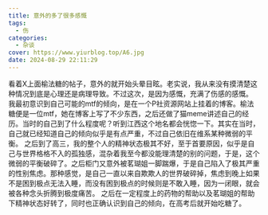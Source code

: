```yaml
---
title: 意外的多了很多感慨
tags:
  - 伤
categories:
  - 杂谈
cover: https://www.yiurblog.top/A6.jpg
date: 2024-08-29 22:11:29
---
```

看着X上面榆法糖的帖子，意外的就开始头晕目眩。老实说，我从来没有摸清楚这种情况到底是心理还是病理导致。不过这次，是因为感慨，充满了伤感的感慨。
我最初意识到自己可能的mtf的倾向，是在一个P社资源网站上挂着的博客。榆法糖便是一位mtf，她在博客上写了不少东西，之后还做了猫meme讲述自己的经历。当时的自己到了什么程度呢？听到江西这个地名都会恍惚一下。其实在当时，自己就已经知道自己的倾向似乎是有点严重，不过自己依旧在维系某种微弱的平衡。
之后到了高三，我的整个人的精神状态极其不好，至于首要原因，似乎是自己与世界格格不入的孤独感，混杂着我至今都没能理清楚的别的问题，于是，这个微弱的平衡破碎了。之后柜门又意外被茗瑚姐一脚踹爆，于是自己陷入了极其严重的性别焦虑。那种感觉，是自己一直以来自欺欺人的世界破碎掉，焦虑到晚上如果不是困到极点无法入睡，而没有困到极点的时候则是不敢入睡，因为一闭眼，就会被各种念头折腾到极度痛苦。
之后在一定程度上的药物的帮助以及茗瑚姐的帮助下精神状态好转了，同时也正确认识到自己的倾向，在高考后就开始吃糖了。